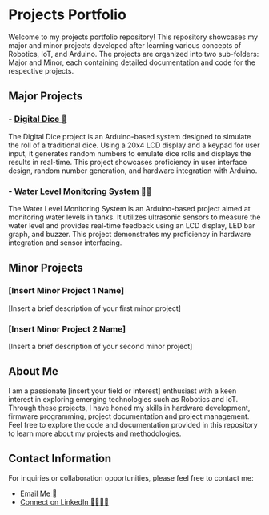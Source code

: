 # Projects Portfolio

Welcome to my projects portfolio repository! This repository showcases my major and minor projects developed after learning various concepts of Robotics, IoT, and Arduino. The projects are organized into two sub-folders: Major and Minor, each containing detailed documentation and code for the respective projects.

## Major Projects

### - [Digital Dice 🎲](https://github.com/Abhiraman-S-Nair/IoT-and-Robotics-Internship-2024/tree/main/Major%20Projects/Digital%20Dice)
The Digital Dice project is an Arduino-based system designed to simulate the roll of a traditional dice. Using a 20x4 LCD display and a keypad for user input, it generates random numbers to emulate dice rolls and displays the results in real-time. This project showcases proficiency in user interface design, random number generation, and hardware integration with Arduino.

### - [Water Level Monitoring System 🌊💧](https://github.com/Abhiraman-S-Nair/IoT-and-Robotics-Internship-2024/tree/main/Major%20Projects/Water%20Level%20Monitoring%20System)
The Water Level Monitoring System is an Arduino-based project aimed at monitoring water levels in tanks. It utilizes ultrasonic sensors to measure the water level and provides real-time feedback using an LCD display, LED bar graph, and buzzer. This project demonstrates my proficiency in hardware integration and sensor interfacing.


## Minor Projects

### [Insert Minor Project 1 Name]
[Insert a brief description of your first minor project]

### [Insert Minor Project 2 Name]
[Insert a brief description of your second minor project]

## About Me
I am a passionate [insert your field or interest] enthusiast with a keen interest in exploring emerging technologies such as Robotics and IoT. 
Through these projects, I have honed my skills in hardware development, firmware programming, project documentation and project management. 
Feel free to explore the code and documentation provided in this repository to learn more about my projects and methodologies.

## Contact Information
For inquiries or collaboration opportunities, please feel free to contact me:
- [Email Me 📧](mailto:abhiram112@gmail.com)
- [Connect on LinkedIn 🫱🏽‍🫲🏽](https://www.linkedin.com/in/abhiraman-s-nair)


